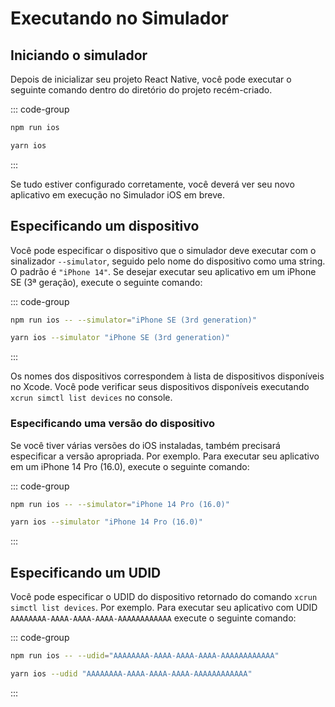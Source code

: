 # Executando no Simulador

## Iniciando o simulador

Depois de inicializar seu projeto React Native, você pode executar o seguinte comando dentro do diretório do projeto recém-criado.

::: code-group
```bash [npm]
npm run ios
```
```bash [yarn]
yarn ios
```
:::

Se tudo estiver configurado corretamente, você deverá ver seu novo aplicativo em execução no Simulador iOS em breve.

## Especificando um dispositivo

Você pode especificar o dispositivo que o simulador deve executar com o sinalizador `--simulator`, seguido pelo nome do dispositivo como uma string. O padrão é `"iPhone 14"`. Se desejar executar seu aplicativo em um iPhone SE (3ª geração), execute o seguinte comando:

::: code-group
```bash [npm]
npm run ios -- --simulator="iPhone SE (3rd generation)"
```
```bash [yarn]
yarn ios --simulator "iPhone SE (3rd generation)"
```
:::

Os nomes dos dispositivos correspondem à lista de dispositivos disponíveis no Xcode. Você pode verificar seus dispositivos disponíveis executando `xcrun simctl list devices` no console.

### Especificando uma versão do dispositivo

Se você tiver várias versões do iOS instaladas, também precisará especificar a versão apropriada. Por exemplo. Para executar seu aplicativo em um iPhone 14 Pro (16.0), execute o seguinte comando:

::: code-group
```bash [npm]
npm run ios -- --simulator="iPhone 14 Pro (16.0)"
```
```bash [yarn]
yarn ios --simulator "iPhone 14 Pro (16.0)"
```
:::

## Especificando um UDID

Você pode especificar o UDID do dispositivo retornado do comando `xcrun simctl list devices`. Por exemplo. Para executar seu aplicativo com UDID `AAAAAAAA-AAAA-AAAA-AAAA-AAAAAAAAAAAA` execute o seguinte comando:

::: code-group
```bash [npm]
npm run ios -- --udid="AAAAAAAA-AAAA-AAAA-AAAA-AAAAAAAAAAAA"
```

```bash [yarn]
yarn ios --udid "AAAAAAAA-AAAA-AAAA-AAAA-AAAAAAAAAAAA"
```
:::